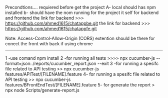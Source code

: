 Precondtions....
requiered before get the project 
A- local should has npm installed 
b- should have the nom running for the project it self for backend and frontend 
the link for backend >>>  https://github.com/ahmed1615/chatappbe.git 
the link for backend >>>  https://github.com/ahmed1615/chatappfe.git 

Note: Access-Control-Allow-Origin (CORS) extention should be there for conect the front with back if using chrome 


-------------------------------------------------------------------------
1 -use comand npm install
2 -for running all tests >>>> npx cucumber-js --format=json:./reports/cucumber_report.json --exit
3 -for running a spesifc file related to API testing  >>  npx cucumber-js features/APITest/[FILENAME].feature
4- for running a spesifc file related to API testing  >>  npx cucumber-js features/BFrontEndTest/[FILENAME].feature
5- for generate the report > npx node Scripts/generate-report.js
